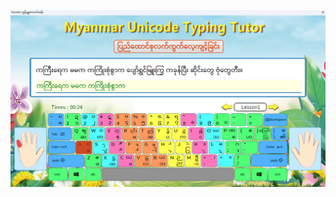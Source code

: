 
![TypingTutor.png…](https://github.com/thetnaing-dh/Myanmar-Unicode-Typing-Tutor/blob/7c133438729016d8c6fca354497b7aba322de613/TypingTutor.png)
